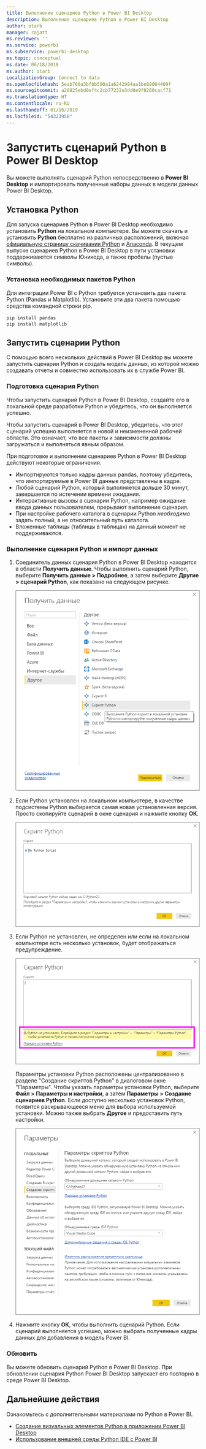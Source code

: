 ```yaml
---
title: Выполнение сценариев Python в Power BI Desktop
description: Выполнение сценариев Python в Power BI Desktop
author: otarb
manager: rajatt
ms.reviewer: ''
ms.service: powerbi
ms.subservice: powerbi-desktop
ms.topic: conceptual
ms.date: 06/18/2018
ms.author: otarb
LocalizationGroup: Connect to data
ms.openlocfilehash: 5eab760a3bfbb590a1a6242984aa1be88064409f
ms.sourcegitcommit: a20825ebd0ef4c2cb77232e3dd0e9f8260cacf71
ms.translationtype: HT
ms.contentlocale: ru-RU
ms.lasthandoff: 01/16/2019
ms.locfileid: "54323958"
---
```

# <a name="run-python-scripts-in-power-bi-desktop"></a>Запустить сценарий Python в Power BI Desktop
Вы можете выполнять сценарий Python непосредственно в **Power BI Desktop** и импортировать полученные наборы данных в модели данных Power BI Desktop.

## <a name="install-python"></a>Установка Python
Для запуска сценариев Python в Power BI Desktop необходимо установить **Python** на локальном компьютере. Вы можете скачать и установить **Python** бесплатно из различных расположений, включая [официальную страницу скачивания Python](https://www.python.org/) и [Anaconda](https://anaconda.org/anaconda/python/). В текущем выпуске сценариев Python в Power BI Desktop в пути установки поддерживаются символы Юникода, а также пробелы (пустые символы).

### <a name="install-required-python-packages"></a>Установка необходимых пакетов Python
Для интеграции Power BI с Python требуется установить два пакета Python (Pandas и Matplotlib).  Установите эти два пакета помощью средства командной строки pip.

```
pip install pandas
pip install matplotlib
```

## <a name="run-python-scripts"></a>Запустить сценарии Python
С помощью всего нескольких действий в Power BI Desktop вы можете запустить сценарии Python и создать модель данных, из которой можно создавать отчеты и совместно использовать их в службе Power BI.

### <a name="prepare-a-python-script"></a>Подготовка сценария Python
Чтобы запустить сценарий Python в Power BI Desktop, создайте его в локальной среде разработки Python и убедитесь, что он выполняется успешно.

Чтобы запустить сценарий в Power BI Desktop, убедитесь, что этот сценарий успешно выполняется в новой и неизмененной рабочей области. Это означает, что все пакеты и зависимости должны загружаться и выполняться явным образом.

При подготовке и выполнении сценариев Python в Power BI Desktop действуют некоторые ограничения.

* Импортируются только кадры данных pandas, поэтому убедитесь, что импортируемые в Power BI данные представлены в кадре.
* Любой сценарий Python, который выполняется дольше 30 минут, завершается по истечении времени ожидания.
* Интерактивные вызовы в сценарии Python, например ожидание ввода данных пользователем, прерывают выполнение сценария.
* При настройке рабочего каталога в сценарии Python *необходимо* задать полный, а не относительный путь каталога.
* Вложенные таблицы (таблицы в таблицах) на данный момент не поддерживаются. 

### <a name="run-your-python-script-and-import-data"></a>Выполнение сценария Python и импорт данных
1. Соединитель данных сценария Python в Power BI Desktop находится в области **Получить данные**. Чтобы выполнить сценарий Python, выберите **Получить данные &gt; Подробнее**, а затем выберите **Другие &gt; сценарий Python**, как показано на следующем рисунке.
   
   ![](media/desktop-python-scripts/python-scripts-1.png)
2. Если Python установлен на локальном компьютере, в качестве подсистемы Python выбирается самая новая установленная версия. Просто скопируйте сценарий в окне сценария и нажмите кнопку **ОК**.
   
   ![](media/desktop-python-scripts/python-scripts-2.png)
3. Если Python не установлен, не определен или если на локальном компьютере есть несколько установок, будет отображаться предупреждение.
   
   ![](media/desktop-python-scripts/python-scripts-3.png)
   
   Параметры установки Python расположены централизованно в разделе "Создание скриптов Python" в диалоговом окне "Параметры". Чтобы указать параметры установки Python, выберите **Файл > Параметры и настройки**, а затем **Параметры > Создание сценариев Python**. Если доступно несколько установок Python, появится раскрывающееся меню для выбора используемой установки. Можно также выбрать **Другое** и предоставить путь настройки.
   
   ![](media/desktop-python-scripts/python-scripts-4.png)
4. Нажмите кнопку **ОК**, чтобы выполнить сценарий Python. Если сценарий выполняется успешно, можно выбрать полученные кадры данных для добавления в модель Power BI.

### <a name="refresh"></a>Обновить
Вы можете обновить сценарий Python в Power BI Desktop. При обновлении сценария Python Power BI Desktop запускает его повторно в среде Power BI Desktop.

## <a name="next-steps"></a>Дальнейшие действия
Ознакомьтесь с дополнительными материалами по Python в Power BI.

* [Создание визуальных элементов Python в приложении Power BI Desktop](desktop-python-visuals.md)
* [Использование внешней среды Python IDE с Power BI](desktop-python-ide.md)
